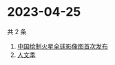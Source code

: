 # 2023-04-25

共 2 条

<!-- BEGIN ZHIHUSEARCH -->
<!-- 最后更新时间 Tue Apr 25 2023 01:10:43 GMT+0800 (China Standard Time) -->
1. [中国绘制火星全球影像图首次发布](https://www.zhihu.com/search?q=中国绘制火星全球影像图首次发布)
1. [人文季](https://www.zhihu.com/search?q=人文季)
<!-- END ZHIHUSEARCH -->
